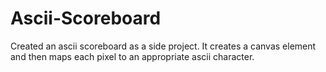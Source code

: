 # Ascii-Scoreboard
Created an ascii scoreboard as a side project. It creates a canvas element and then maps each pixel to an appropriate ascii character.
